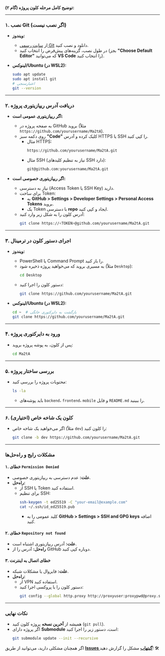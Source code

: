 **توضیح کامل مرحله کلون پروژه (گام ۲):**

---

### **۱. نصب Git (اگر نصب نیست)**
- **ویندوز:**  
  - از [سایت رسمی Git](https://git-scm.com/) دانلود و نصب کنید.  
  - در طول نصب، گزینه‌های پیش‌فرض را انتخاب کنید (بجز **"Choose Default Editor"** که می‌توانید **VS Code** را انتخاب کنید).  

- **لینوکس/Ubuntu (در WSL2):**  
  ```bash
  sudo apt update
  sudo apt install git
  # اعتبارسنجی
  git --version
  ```

---

### **۲. دریافت آدرس ریپازیتوری پروژه**
- **اگر ریپازیتوری عمومی است:**  
  - به صفحه پروژه در GitHub بروید (مثلاً `https://github.com/yourusername/Ma2tA`).  
  - روی دکمه سبز **"Code"** کلیک کرده و آدرس HTTPS یا SSH را کپی کنید.  
    - مثال HTTPS:  
      ```bash
      https://github.com/yourusername/Ma2tA.git
      ```  
    - مثال SSH (نیاز به تنظیم کلیدهای SSH دارد):  
      ```bash
      git@github.com:yourusername/Ma2tA.git
      ```  

- **اگر ریپازیتوری خصوصی است:**  
  - نیاز به دسترسی (Access Token یا SSH Key) دارید.  
  - برای ساخت Token:  
    - به **GitHub > Settings > Developer Settings > Personal Access Tokens** بروید.  
    - یک Token با دسترسی **repo** ایجاد و کپی کنید.  
  - آدرس کلون را به شکل زیر وارد کنید:  
    ```bash
    git clone https://<TOKEN>@github.com/yourusername/Ma2tA.git
    ```

---

### **۳. اجرای دستور کلون در ترمینال**
- **ویندوز:**  
  - PowerShell یا Command Prompt را باز کنید.  
  - به مسیری بروید که می‌خواهید پروژه ذخیره شود (مثلاً `Desktop`):  
    ```bash
    cd Desktop
    ```  
  - دستور کلون را اجرا کنید:  
    ```bash
    git clone https://github.com/yourusername/Ma2tA.git
    ```  

- **لینوکس/Ubuntu (در WSL2):**  
  ```bash
  cd ~  # بازگشت به دایرکتوری خانگی
  git clone https://github.com/yourusername/Ma2tA.git
  ```

---

### **۴. ورود به دایرکتوری پروژه**
- پس از کلون، به پوشه پروژه بروید:  
  ```bash
  cd Ma2tA
  ```

---

### **۵. بررسی ساختار پروژه**
- محتویات پروژه را بررسی کنید:  
  ```bash
  ls -la
  ```  
  - باید پوشه‌های `backend`، `frontend`، `mobile` و فایل `README.md` را ببینید.  

---

### **۶. کلون یک شاخه خاص (اختیاری)**
- اگر می‌خواهید یک شاخه خاص (مثلاً `dev`) را کلون کنید:  
  ```bash
  git clone -b dev https://github.com/yourusername/Ma2tA.git
  ```

---

### **مشکلات رایج و راه‌حل‌ها**
#### **۱. خطای `Permission Denied`**  
- **علت:** عدم دسترسی به ریپازیتوری خصوصی.  
- **راه‌حل:**  
  - از SSH یا Token استفاده کنید.  
  - برای تنظیم SSH:  
    ```bash
    ssh-keygen -t ed25519 -C "your-email@example.com"
    cat ~/.ssh/id_ed25519.pub
    ```  
    - کلید عمومی را به **GitHub > Settings > SSH and GPG keys** اضافه کنید.  

#### **۲. خطای `Repository not found`**  
- **علت:** آدرس ریپازیتوری اشتباه است.  
- **راه‌حل:** آدرس را از GitHub دوباره کپی کنید.  

#### **۳. خطای اتصال به اینترنت**  
- **علت:** فایروال یا مشکلات شبکه.  
- **راه‌حل:**  
  - از VPN استفاده کنید.  
  - دستور کلون را با پروکسی اجرا کنید:  
    ```bash
    git config --global http.proxy http://proxyuser:proxypwd@proxy.server.com:8080
    ```

---

### **نکات نهایی**  
- همیشه از **آخرین نسخه** پروژه کلون کنید (`git pull`).  
- اگر پروژه دارای **Submodule** است، دستور زیر را اجرا کنید:  
  ```bash
  git submodule update --init --recursive
  ```  

اگر همچنان مشکلی دارید، می‌توانید از طریق **[Issues گیتهاب](https://github.com/yourusername/Ma2tA/issues)** مشکل را گزارش دهید! 🛠️